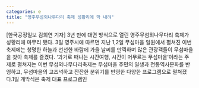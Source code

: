 ```yaml
---
categories: e
title: "영주무섬외나무다리 축제 성황리에 막 내려"
---
```

[한국공정일보 김희연 기자] 3년 만에 대면 방식으로 열린 영주무섬외나무다리 축제가 성황리에 마무리 됐다. 3일 영주시에 따르면 지난 1,2일 무섬마을 일원에서 펼쳐진 이번 축제에는 청명한 하늘과 선선한 바람에 가을 날씨를 만끽하며 많은 관광객들이 무섬마을을 찾아 축제를 즐겼다. ‘과거로 떠나는 시간여행, 시간이 머무르는 무섬마을’이라는 주제로 펼쳐지는 이번 무섬외나무다리축제는 무섬마을 주민의 일생과 전통역사문화를 반영하고, 무섬마을의 고즈넉하고 잔잔한 분위기를 반영한 다양한 프로그램으로 펼쳐졌다.1일 개막식은 축제 대표 프로그램인